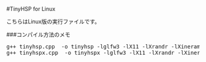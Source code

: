 #TinyHSP for Linux

こちらはLinux版の実行ファイルです。

###コンパイル方法のメモ
<pre>
g++ tinyhsp.cpp  -o tinyhsp -lglfw3 -lX11 -lXrandr -lXinerama -lXi -lXxf86vm -lXcursor -lGL -lpthread -ldl
g++ tinyhspx.cpp  -o tinyhspx -lglfw3 -lX11 -lXrandr -lXinerama -lXi -lXxf86vm -lXcursor -lGL -lpthread -ldl
</pre>
